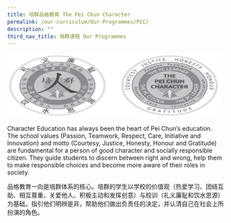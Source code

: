 ```yaml
---
title: 培群品格教育 The Pei Chun Character
permalink: /our-curriculum/Our-Programmes/PCC/
description: ""
third_nav_title: 培群课程 Our Programmes
---
```

<img src="/images/Our%20Programmes/PC%20programme.jpg" alt="Math2" style="width:500px;height:150px;"> 

Character Education has always been the heart of Pei Chun’s education. The school values (Passion, Teamwork, Respect, Care, Initiative and Innovation) and motto (Courtesy, Justice, Honesty, Honour and Gratitude) are fundamental for a person of good character and socially responsible citizen. They guide students to discern between right and wrong, help them to make responsible choices and become more aware of their roles in society.  

品格教育一向是培群体系的核心。培群的学生以学校的价值观（热爱学习、团结互助、相互尊重、关爱他人、积极主动和发挥创意）与校训（礼义廉耻和饮水思源）为基础，指引他们明辨是非，帮助他们做出负责任的决定，并认清自己在社会上所扮演的角色。 